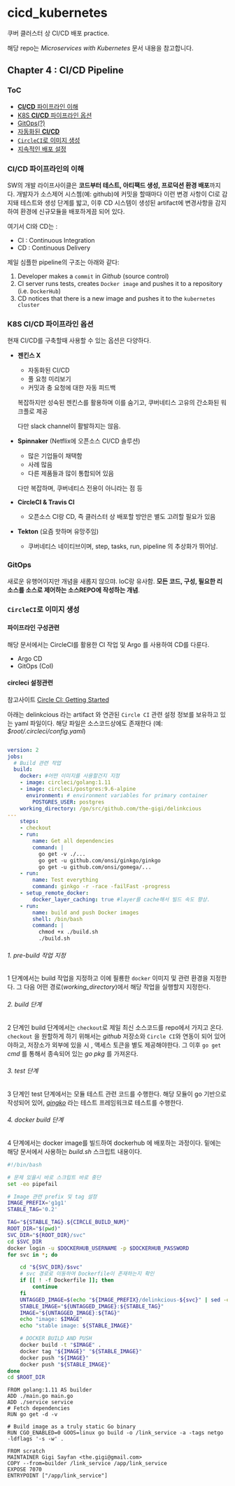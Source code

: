 # cicd_kubernetes
쿠버 클러스터 상 CI/CD 배포 practice.

해당 repo는 *Microservices with Kubernetes* 문서 내용을 참고합니다.

## Chapter 4 :  CI/CD Pipeline

### ToC

- [**CI/CD** 파이프라인 이해](#cicd_intro)
- [K8S **CI/CD** 파이프라인 옵션](#pipeline_options)
- [GitOps(?)](#gitops)
- [자동화된 **CI/CD**](#automation)
- [`CircleCI`로 이미지 생성](#circleci)
- [지속적인 배포 설정](#argocd)


<a name="cicd_intro"></a>
### CI/CD 파이프라인의 이해

SW의 개발 라이프사이클은 **코드부터 테스트, 아티팩드 생성, 프로덕션 환경 배포**까지다.
개발자가 소스제어 시스쳄(예: github)에 커밋을 할때마다 이런 변경 사항이 CI로 감지돼
테스트와 생성 단계를 밟고,
이후 CD 시스템이 생성된 artifact에 변경사항을 감지하여 환경에 신규모듈을 배포하게끔 되어 있다.

여기서 CI와 CD는 :
- CI : Continuous Integration
- CD : Continuous Delivery

제일 심플한 pipeline의 구조는 아래와 같다:

1. Developer makes a `commit` in _Github_ (source control)
2. CI server runs tests, creates `Docker image` and pushes it to a repository
(i.e. `DockerHub`)
3. CD notices that there is a new image and pushes it to the `kubernetes cluster`

<a name="pipeline_options"></a>
### K8S CI/CD 파이프라인 옵션

현재 CI/CD를 구축할때 사용할 수 있는 옵션은 다양하다.

- **젠킨스 X**
  + 자동화된 CI/CD
  + 풀 요청 미리보기
  + 커밋과 충 요청에 대한 자동 피드백

  복잡하지만 성숙된 젠킨스를 활용하며 이를 숨기고, 쿠버네티스 고유의 간소화된 워크플로 제공

  다만 slack channel이 활발하지는 않음.

- **Spinnaker** (Netflix에 오픈소스 CI/CD 솔루션)
  + 많은 기업들이 채택함
  + 사례 많음
  + 다른 제품들과 많이 통합되어 있음

  다만 복잡하며, 쿠버네티스 전용이 아니라는 점 등

- **CircleCI & Travis CI**
  + 오픈소스
  CI랑 CD, 즉 클러스터 상 배포할 방안은 별도 고려할 필요가 있음

- **Tekton** (요즘 핫하며 유망주임)
  + 쿠버네티스 네이티브이며, step, tasks, run, pipeline 의 추상화가 뛰어남.


<a name="gitops"></a>
### GitOps

새로운 유행어이지만 개념을 새롭지 않으먀. IoC랑 유사함.
**모든 코드, 구성, 필요한 리소스를 소스로 제어하는 소스REPO에 작성하는 개념**.

<a name="circleci"></a>
### `CircleCI`로 이미지 생성

#### 파이프라인 구성관련

해당 문서에서는 CircleCI를 활용한 CI 작업 및 Argo 를 사용하여 CD를 다룬다.

- Argo CD
- GitOps (CoI)


#### circleci 설정관련

참고사이트
[Circle CI: Getting Started](https://circleci.com/docs/2.0/getting-started/#section=getting-started)

아래는 delinkcious 라는 artifact 와 연관된 `Circle CI` 관련 설정 정보를 보유하고 있는 yaml
파일이다. 해당 파일은 소스코드상에도 존재한다 (예: *$root/.circleci/config.yaml*)

```yaml

version: 2
jobs:
  # Build 관련 작업
  build:
    docker: #어떤 이미지를 사용할건지 지정
    - image: circleci/golang:1.11
    - image: circleci/postgres:9.6-alpine
      environment: # environment variables for primary container
        POSTGRES_USER: postgres
    working_directory: /go/src/github.com/the-gigi/delinkcious
---
    steps:
    - checkout
    - run:
        name: Get all dependencies
        command: |
          go get -v ./...
          go get -u github.com/onsi/ginkgo/ginkgo
          go get -u github.com/onsi/gomega/...
    - run:
        name: Test everything
        command: ginkgo -r -race -failFast -progress
    - setup_remote_docker:
        docker_layer_caching: true #layer를 cache해서 빌드 속도 향상.
    - run:
        name: build and push Docker images
        shell: /bin/bash
        command: |
          chmod +x ./build.sh
          ./build.sh
```

###### 1. pre-build 작업 지정

1 단계에서는 build 작업을 지정하고 이에 필룡한 `docker` 이미지 및 관련 환경을 지정한다. 그 다음
어떤 경로(*working_directory*)에서 해당 작업을 실행할지 지정한다.

###### 2. build 단계

2 단계인 build 단계에서는 `checkout`로 제일 최신 소스코드를 repo에서 가지고 온다. `checkout`
을 원할하게 하기 위해서는 *github* 저장소와 `Circle CI`와 연동이 되어 있어야하고, 저장소가
외부에 있을 시 , 액세스 토큰을 별도 제공해야한다.
그 이후 `go get` *cmd* 를  통해서 종속되어 있는 *go pkg* 를 가져온다.

###### 3. test 단계

3 단계인 test 단계에서는 모듈 테스트 관련 코드를 수행한다.
해당 모듈이 go 기반으로 작성되어 있어, [*gingko*](https://github.com/onsi/ginkgo) 라는
테스트 프레임워크로 테스트를 수행한다.

###### 4. docker build 단계

4 단계에서는 docker image를 빌드하여 dockerhub 에 배포하는 과정이다.
밑에는 해당 문서에서 사용하는 *build.sh* 스크립트 내용이다.

```bash
#!/bin/bash

# 문제 있을시 바로 스크립트 바로 중단
set -eo pipefail

# Image 관련 prefix 및 tag 설정
IMAGE_PREFIX='g1g1'
STABLE_TAG='0.2'

TAG="${STABLE_TAG}.${CIRCLE_BUILD_NUM}"
ROOT_DIR="$(pwd)"
SVC_DIR="${ROOT_DIR}/svc"
cd $SVC_DIR
docker login -u $DOCKERHUB_USERNAME -p $DOCKERHUB_PASSWORD
for svc in *; do

    cd "${SVC_DIR}/$svc"
    # svc 경로로 이동하여 Dockerfile이 존재하는지 확인
    if [[ ! -f Dockerfile ]]; then
        continue
    fi
    UNTAGGED_IMAGE=$(echo "${IMAGE_PREFIX}/delinkcious-${svc}" | sed -e 's/_/-/g' -e 's/-service//g')
    STABLE_IMAGE="${UNTAGGED_IMAGE}:${STABLE_TAG}"
    IMAGE="${UNTAGGED_IMAGE}:${TAG}"
    echo "image: $IMAGE"
    echo "stable image: ${STABLE_IMAGE}"

    # DOCKER BUILD AND PUSH
    docker build -t "$IMAGE" .
    docker tag "${IMAGE}" "${STABLE_IMAGE}"
    docker push "${IMAGE}"
    docker push "${STABLE_IMAGE}"
done
cd $ROOT_DIR
```

```docker
FROM golang:1.11 AS builder
ADD ./main.go main.go
ADD ./service service
# Fetch dependencies
RUN go get -d -v

# Build image as a truly static Go binary
RUN CGO_ENABLED=0 GOOS=linux go build -o /link_service -a -tags netgo -ldflags '-s -w' .

FROM scratch
MAINTAINER Gigi Sayfan <the.gigi@gmail.com>
COPY --from=builder /link_service /app/link_service
EXPOSE 7070
ENTRYPOINT ["/app/link_service"]

```
